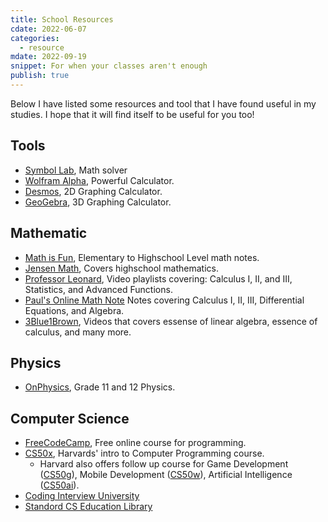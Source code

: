 ```yaml
---
title: School Resources
cdate: 2022-06-07
categories:
  - resource
mdate: 2022-09-19
snippet: For when your classes aren't enough
publish: true
---
```


Below I have listed some resources and tool that I have found useful in my studies. I hope that it will find itself to be useful for you too!

## Tools
- [Symbol Lab](https://www.symbolab.com/), Math solver
- [Wolfram Alpha](https://www.wolframalpha.com/), Powerful Calculator.
- [Desmos](https://www.desmos.com/), 2D Graphing Calculator.
- [GeoGebra](https://www.geogebra.org/?lang=en), 3D Graphing Calculator.

## Mathematic
- [Math is Fun](http://mathisfun.com), Elementary to Highschool Level math notes.
- [Jensen Math](https://www.jensenmath.ca), Covers highschool mathematics.
- [Professor Leonard](https://www.youtube.com/c/ProfessorLeonard), Video playlists covering: Calculus I, II, and III, Statistics, and Advanced Functions.
- [Paul's Online Math Note](https://tutorial.math.lamar.edu/) Notes covering Calculus I, II, III, Differential Equations, and Algebra.
- [3Blue1Brown](https://www.youtube.com/c/3blue1brown), Videos that covers essense of linear algebra, essence of calculus, and many more.

## Physics
- [OnPhysics](https://www.youtube.com/c/OnPhysics), Grade 11 and 12 Physics.

## Computer Science
- [FreeCodeCamp](https://www.freecodecamp.org/), Free online course for programming.
- [CS50x](https://cs50.harvard.edu/x/2022/), Harvards' intro to Computer Programming course.
    - Harvard also offers follow up course for Game Development ([CS50g](https://cs50.harvard.edu/games/2018/)), Mobile Development ([CS50w](https://cs50.harvard.edu/web/2020/)), Artificial Intelligence ([CS50ai](https://cs50.harvard.edu/ai/2020/)).
- [Coding Interview University](https://github.com/jwasham/coding-interview-university)
- [Standord CS Education Library](http://cslibrary.stanford.edu/)

